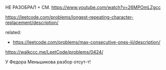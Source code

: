 НЕ РАЗОБРАЛ + СМ. https://www.youtube.com/watch?v=26MPOmLZgcc

https://leetcode.com/problems/longest-repeating-character-replacement/description/

related: 
- https://leetcode.com/problems/max-consecutive-ones-iii/description/

https://walkccc.me/LeetCode/problems/0424/

У Федора Меньшикова разбор отсут-т!
